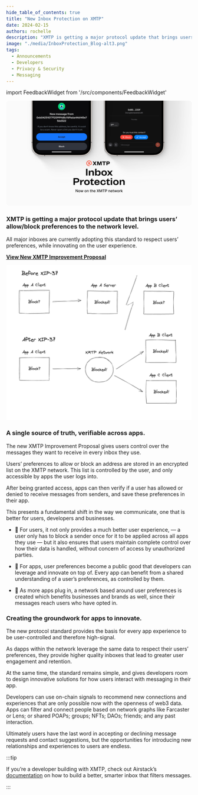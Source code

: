```yaml
---
hide_table_of_contents: true
title: "New Inbox Protection on XMTP"
date: 2024-02-15
authors: rochelle
description: "XMTP is getting a major protocol update that brings users’ allow/block preferences to the network level."
image: "./media/InboxProtection_Blog-alt3.png"
tags:
  - Announcements
  - Developers
  - Privacy & Security
  - Messaging
---
```


import FeedbackWidget from '/src/components/FeedbackWidget'

![XMTP Inbox Protection illustrated using contact Accept and Block buttons in mobile apps](./media/InboxProtection_Blog-alt3.png)

### XMTP is getting a major protocol update that brings users’ allow/block preferences to the network level.

All major inboxes are currently adopting this standard to respect users’ preferences, while innovating on the user experience.

<!--truncate-->

[**View New XMTP Improvement Proposal**](https://community.xmtp.org/t/xip-42-universal-allow-and-block-preferences/544)

![Diagram illustrating how XIP-42 brings users’ allow/block preferences to the network level](./media/before-after-xip-37.png)

### A single source of truth, verifiable across apps.

The new XMTP Improvement Proposal gives users control over the messages they want to receive in every inbox they use. 

Users’ preferences to allow or block an address are stored in an encrypted list on the XMTP network. This list is controlled by the user, and only accessible by apps the user logs into.

After being granted access, apps can then verify if a user has allowed or denied to receive messages from senders, and save these preferences in their app. 

This presents a fundamental shift in the way we communicate, one that is better for users, developers and businesses.

- 🤝 For users, it not only provides a much better user experience, — a user only has to block a sender once for it to be applied across all apps they use — but it also ensures that users maintain complete control over how their data is handled, without concern of access by unauthorized parties.

- 🌱 For apps, user preferences become a public good that developers can leverage and innovate on top of. Every app can benefit from a shared understanding of a user’s preferences, as controlled by them.

- 💌 As more apps plug in, a network based around user preferences is created which benefits businesses and brands as well, since their messages reach users who have opted in.

### Creating the groundwork for apps to innovate.

The new protocol standard provides the basis for every app experience to be user-controlled and therefore high-signal. 

As dapps within the network leverage the same data to respect their users’ preferences, they provide higher quality inboxes that lead to greater user engagement and retention. 

At the same time, the standard remains simple, and gives developers room to design innovative solutions for how users interact with messaging in their app. 

Developers can use on-chain signals to recommend new connections and experiences that are only possible now with the openness of web3 data. Apps can filter and connect people based on network graphs like Farcaster or Lens; or shared POAPs; groups; NFTs; DAOs; friends; and any past interaction. 

Ultimately users have the last word in accepting or declining message requests and contact suggestions, but the opportunities for introducing new relationships and experiences to users are endless. 

:::tip 

If you’re a developer building with XMTP, check out Airstack’s [documentation](https://docs.airstack.xyz/airstack-docs-and-faqs/guides/xmtp/spam-filters) on how to build a better, smarter inbox that filters messages.

:::